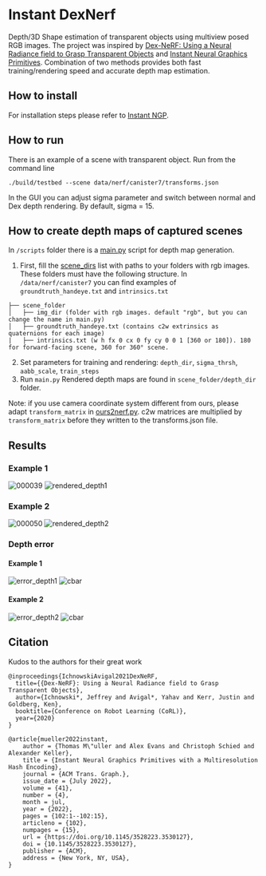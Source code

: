 # Instant DexNerf

Depth/3D Shape estimation of transparent objects using multiview posed RGB images. The project was inspired by [Dex-NeRF: Using a Neural Radiance field to Grasp Transparent Objects](https://sites.google.com/view/dex-nerf) and [Instant Neural Graphics Primitives](https://nvlabs.github.io/instant-ngp/). Combination of two methods provides both fast training/rendering speed and accurate depth map estimation.

## How to install
For installation steps please refer to [Instant NGP](https://github.com/NVlabs/instant-ngp). 

## How to run
There is an example of a scene with transparent object. Run from the command line
```
./build/testbed --scene data/nerf/canister7/transforms.json
```
In the GUI you can adjust sigma parameter and switch between normal and Dex depth rendering. By default, sigma = 15.

## How to create depth maps of captured scenes
In ``` /scripts ``` folder there is a [main.py](https://github.com/salykovaa/instant-DexNerf/blob/main/scripts/main.py) script
for depth map generation.

1. First, fill the [scene_dirs](https://github.com/salykovaa/instant-DexNerf/blob/main/scripts/main.py#L9) list with paths to your folders with rgb images. These folders must have the following structure. In ```/data/nerf/canister7``` you can find examples of ```groundtruth_handeye.txt``` and ``` intrinsics.txt ```
```
├── scene_folder
│   ├── img_dir (folder with rgb images. default "rgb", but you can change the name in main.py) 
│   ├── groundtruth_handeye.txt (contains c2w extrinsics as quaternions for each image)
|   ├── intrinsics.txt (w h fx 0 cx 0 fy cy 0 0 1 [360 or 180]). 180 for forward-facing scene, 360 for 360° scene.
```
2. Set parameters for training and rendering: ```depth_dir```, ```sigma_thrsh```, ```aabb_scale```, ``` train_steps ```
3. Run ```main.py``` Rendered depth maps are found in ```scene_folder/depth_dir``` folder.

Note: if you use camera coordinate system different from ours, please adapt ```transform_matrix``` in [ours2nerf.py](https://github.com/salykovaa/instant-DexNerf/blob/main/scripts/ours2nerf.py#L85). c2w matrices are multiplied by ```transform_matrix```
before they written to the transforms.json file.

## Results
### Example 1

![000039](https://user-images.githubusercontent.com/63703454/179689907-855bbce7-355e-4ec3-8d32-d9458c950dd7.png)
![rendered_depth1](https://user-images.githubusercontent.com/63703454/179689927-d61fad50-18e1-4010-8e1b-826a2d465e4a.png)

### Example 2

![000050](https://user-images.githubusercontent.com/63703454/179689986-17ca4f76-409d-430d-b2c6-51ad8461abab.png)
![rendered_depth2](https://user-images.githubusercontent.com/63703454/179690005-c097abb0-3cf1-443c-ba83-53c2077c3e0d.png)

### Depth error
#### Example 1
![error_depth1](https://user-images.githubusercontent.com/63703454/179690100-710bb937-8958-4d31-88fa-fb7f7e2499cb.png)
![cbar](https://user-images.githubusercontent.com/63703454/179690127-83629d6b-aedb-4eae-9e2b-2028e7b870d2.png)

#### Example 2
![error_depth2](https://user-images.githubusercontent.com/63703454/179690059-f3fec438-3bfd-4a0b-b4cf-2ac9dffa01ba.png)
![cbar](https://user-images.githubusercontent.com/63703454/179690127-83629d6b-aedb-4eae-9e2b-2028e7b870d2.png)

## Citation
Kudos to the authors for their great work
```
@inproceedings{IchnowskiAvigal2021DexNeRF,
  title={{Dex-NeRF}: Using a Neural Radiance field to Grasp Transparent Objects},
  author={Ichnowski*, Jeffrey and Avigal*, Yahav and Kerr, Justin and Goldberg, Ken},
  booktitle={Conference on Robot Learning (CoRL)},
  year={2020}
}
```
```
@article{mueller2022instant,
    author = {Thomas M\"uller and Alex Evans and Christoph Schied and Alexander Keller},
    title = {Instant Neural Graphics Primitives with a Multiresolution Hash Encoding},
    journal = {ACM Trans. Graph.},
    issue_date = {July 2022},
    volume = {41},
    number = {4},
    month = jul,
    year = {2022},
    pages = {102:1--102:15},
    articleno = {102},
    numpages = {15},
    url = {https://doi.org/10.1145/3528223.3530127},
    doi = {10.1145/3528223.3530127},
    publisher = {ACM},
    address = {New York, NY, USA},
}
```
